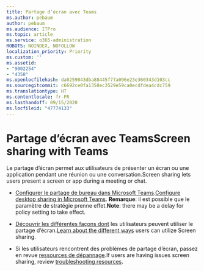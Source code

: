 ```yaml
---
title: Partage d’écran avec Teams
ms.author: pebaum
author: pebaum
ms.audience: ITPro
ms.topic: article
ms.service: o365-administration
ROBOTS: NOINDEX, NOFOLLOW
localization_priority: Priority
ms.custom: ''
ms.assetid:
- "9002254"
- "4358"
ms.openlocfilehash: da0259043dba88445f77a096e23e360343d103cc
ms.sourcegitcommit: c6692ce0fa1358ec3529e59ca0ecdfdea4cdc759
ms.translationtype: HT
ms.contentlocale: fr-FR
ms.lasthandoff: 09/15/2020
ms.locfileid: "47774133"
---
```

# <a name="screen-sharing-with-teams"></a><span data-ttu-id="7ff6b-102">Partage d’écran avec Teams</span><span class="sxs-lookup"><span data-stu-id="7ff6b-102">Screen sharing with Teams</span></span>

<span data-ttu-id="7ff6b-103">Le partage d’écran permet aux utilisateurs de présenter un écran ou une application pendant une réunion ou une conversation.</span><span class="sxs-lookup"><span data-stu-id="7ff6b-103">Screen sharing lets users present a screen or app during a meeting or chat.</span></span>

- <span data-ttu-id="7ff6b-104">[Configurer le partage de bureau dans Microsoft Teams](https://docs.microsoft.com/microsoftteams/configure-desktop-sharing).</span><span class="sxs-lookup"><span data-stu-id="7ff6b-104">[Configure desktop sharing in Microsoft Teams](https://docs.microsoft.com/microsoftteams/configure-desktop-sharing).</span></span> <span data-ttu-id="7ff6b-105">**Remarque**: il est possible que le paramètre de stratégie prenne effet.</span><span class="sxs-lookup"><span data-stu-id="7ff6b-105">**Note**: there may be a delay for policy setting to take effect.</span></span> 

- <span data-ttu-id="7ff6b-106">[Découvrir les différentes façons dont](https://docs.microsoft.com/microsoftteams/meeting-policies-in-teams#meeting-policy-settings---content-sharing) les utilisateurs peuvent utiliser le partage d’écran.</span><span class="sxs-lookup"><span data-stu-id="7ff6b-106">[Learn about the different ways](https://docs.microsoft.com/microsoftteams/meeting-policies-in-teams#meeting-policy-settings---content-sharing) users can utilize Screen sharing.</span></span> 

- <span data-ttu-id="7ff6b-107">Si les utilisateurs rencontrent des problèmes de partage d’écran, passez en revue [ressources de dépannage](https://docs.microsoft.com/microsoftteams/connectivity-issues).</span><span class="sxs-lookup"><span data-stu-id="7ff6b-107">If users are having issues screen sharing, review [troubleshooting resources](https://docs.microsoft.com/microsoftteams/connectivity-issues).</span></span> 
